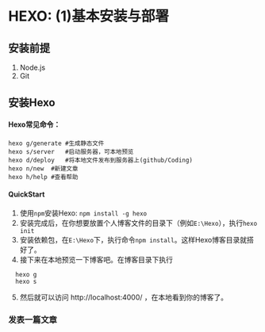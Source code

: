 # HEXO: (1)基本安装与部署

## 安装前提
1. Node.js
2. Git

## 安装Hexo
#### Hexo常见命令：
	hexo g/generate	#生成静态文件  
	hexo s/server	#启动服务器，可本地预览
	hexo d/deploy	#将本地文件发布到服务器上(github/Coding)
	hexo n/new	#新建文章
	hexo h/help	#查看帮助

#### QuickStart
1. 使用`npm`安装Hexo: `npm install -g hexo`
2. 安装完成后，在你想要放置个人博客文件的目录下（例如`E:\Hexo`），执行`hexo init`
3. 安装依赖包，在`E:\Hexo`下，执行命令`npm install`。这样Hexo博客目录就搭好了。
4. 接下来在本地预览一下博客吧。在博客目录下执行
```
  hexo g
  hexo s
```
5. 然后就可以访问 http://localhost:4000/ ，在本地看到你的博客了。

### 发表一篇文章
